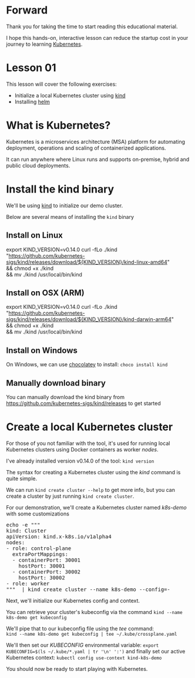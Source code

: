 # Forward

Thank you for taking the time to start reading this educational material.

I hope this hands-on, interactive lesson can reduce the startup 
cost in your journey to learning [Kubernetes](https://kubernetes.io/).

# Lesson 01

This lesson will cover the following exercises:

- Initialize a local Kubernetes cluster using [kind](https://kind.sigs.k8s.io) 
- Installing [helm](https://helm.sh/)

# What is Kubernetes?

Kubernetes is a microservices architecture (MSA) platform for automating deployment, 
operations and scaling of containerized applications. 

It can run anywhere where Linux runs and supports on-premise, hybrid and public cloud deployments.

# Install the kind binary

We'll be using [kind](https://kind.sigs.k8s.io) to initialize our demo cluster.

Below are several means of installing the `kind` binary

## Install on Linux

export KIND_VERSION=v0.14.0 
curl -fLo ./kind "https://github.com/kubernetes-sigs/kind/releases/download/${KIND_VERSION}/kind-linux-amd64" \
&& chmod +x ./kind \
&& mv ./kind /usr/local/bin/kind

## Install on OSX (ARM)

export KIND_VERSION=v0.14.0 
curl -fLo ./kind "https://github.com/kubernetes-sigs/kind/releases/download/${KIND_VERSION}/kind-darwin-arm64" \
&& chmod +x ./kind \
&& mv ./kind /usr/local/bin/kind

## Install on Windows

On Windows, we can use [chocolatey](https://chocolatey.org/) to install: `choco install kind`

## Manually download binary

You can manually download the kind binary from https://github.com/kubernetes-sigs/kind/releases to get started

# Create a local Kubernetes cluster


For those of you not familiar with the tool, it's used for running local Kubernetes clusters using Docker containers as worker _nodes_.

I've already installed version v0.14.0 of the tool: `kind version`

The syntax for creating a Kubernetes cluster using the _kind_ command is quite simple.

We can run `kind create cluster --help` to get more info, but you can create a cluster by just running `kind create cluster`.

For our demonstration, we'll create a Kubernetes cluster named _k8s-demo_ with some customizations

<pre class='clickable-code'>
echo -e """
kind: Cluster
apiVersion: kind.x-k8s.io/v1alpha4
nodes:
- role: control-plane
  extraPortMappings:
  - containerPort: 30001
    hostPort: 30001
  - containerPort: 30002
    hostPort: 30002
- role: worker
"""  | kind create cluster --name k8s-demo --config=-
</pre>

Next, we'll initialize our Kubernetes config and context.

You can retrieve your cluster's kubeconfig via the command `kind --name k8s-demo get kubeconfig`

We'll pipe that to our kubeconfig file using the _tee_ command:<br />
`kind --name k8s-demo get kubeconfig | tee ~/.kube/crossplane.yaml`

<!--kubectl config get-contexts-->
We'll then set our _KUBECONFIG_ environmental variable: `export KUBECONFIG=$(ls ~/.kube/*.yaml | tr '\n' ':')`
and finally set our active Kubernetes context: `kubectl config use-context kind-k8s-demo`

You should now be ready to start playing with Kubernetes.